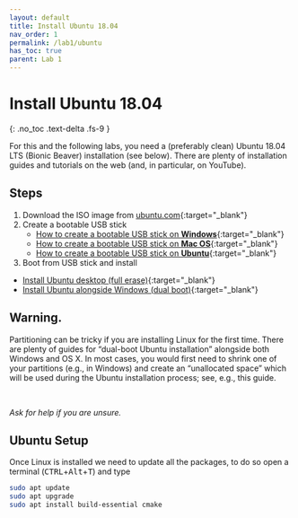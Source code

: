 ```yaml
---
layout: default
title: Install Ubuntu 18.04
nav_order: 1
permalink: /lab1/ubuntu
has_toc: true
parent: Lab 1
---
```


# Install Ubuntu 18.04
{: .no_toc .text-delta .fs-9 }

For this and the following labs, you need a (preferably clean) Ubuntu 18.04 LTS (Bionic Beaver) installation (see below). There are plenty of installation guides and tutorials on the web (and, in particular, on YouTube).

## Steps

1. Download the ISO image from [ubuntu.com](https://releases.ubuntu.com/18.04/){:target="_blank"}
2. Create a bootable USB stick
   - [How to create a bootable USB stick on **Windows**](https://tutorials.ubuntu.com/tutorial/tutorial-create-a-usb-stick-on-windows){:target="_blank"}
   - [How to create a bootable USB stick on **Mac OS**](https://tutorials.ubuntu.com/tutorial/tutorial-create-a-usb-stick-on-macos){:target="_blank"}
   - [How to create a bootable USB stick on **Ubuntu**](https://tutorials.ubuntu.com/tutorial/tutorial-create-a-usb-stick-on-ubuntu){:target="_blank"}
3. Boot from USB stick and install
  - [Install Ubuntu desktop (full erase)](https://tutorials.ubuntu.com/tutorial/tutorial-install-ubuntu-desktop){:target="_blank"}
  - [Install Ubuntu alongside Windows (dual boot)](https://www.itzgeek.com/how-tos/linux/ubuntu-how-tos/how-to-install-ubuntu-18-04-alongside-with-windows-10-or-8-in-dual-boot.html){:target="_blank"}

<div class="alert alert-warning">
  <div class="alert-content">
    <h2 class="alert-title">
      Warning.
    </h2>
    <div class="alert-body">
      <p> Partitioning can be tricky if you are installing Linux for the first time. There are plenty of guides for “dual-boot Ubuntu installation” alongside both Windows and OS X. In most cases, you would first need to shrink one of your partitions (e.g., in Windows) and create an “unallocated space” which will be used during the Ubuntu installation process; see, e.g., this guide. </p>
      <br />
      <p><em>Ask for help if you are unsure.</em></p>
    </div>
  </div>
</div>

## Ubuntu Setup

Once Linux is installed we need to update all the packages, to do so open a terminal (<kbd>CTRL</kbd>+<kbd>Alt</kbd>+<kbd>T</kbd>) and type

```sh
sudo apt update
sudo apt upgrade
sudo apt install build-essential cmake
```
